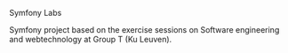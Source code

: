 Symfony Labs


Symfony project based on the exercise sessions on Software engineering and webtechnology at Group T (Ku Leuven).


